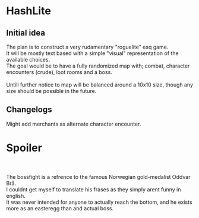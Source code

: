 # HashLite

## Initial idea
The plan is to construct a very rudamentary "roguelite" esq game. <br />
It will be mostly text based with a simple "visual" representation of the available choices. <br />
The goal would be to have a fully randomized map with; combat, character encounters (crude), loot rooms and a boss. <br />
<br />
Untill further notice to map will be balanced around a 10x10 size, though any size should be possible in the future.

## Changelogs
Might add merchants as alternate character encounter.

# Spoiler
<br /><br />
The bossfight is a refrence to the famous Norwegian gold-medalist Oddvar Brå.<br />
I couldnt get myself to translate his frases as they simply arent funny in english.<br />
It was never intended for anyone to actually reach the bottom, and he exists more as an easteregg than and actual boss.<br />